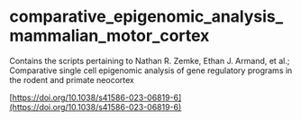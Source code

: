 # comparative_epigenomic_analysis_mammalian_motor_cortex

Contains the scripts pertaining to Nathan R. Zemke, Ethan J. Armand, et al.; Comparative single cell epigenomic analysis of gene regulatory programs in the rodent and primate neocortex

[https://doi.org/10.1038/s41586-023-06819-6](https://doi.org/10.1038/s41586-023-06819-6)
